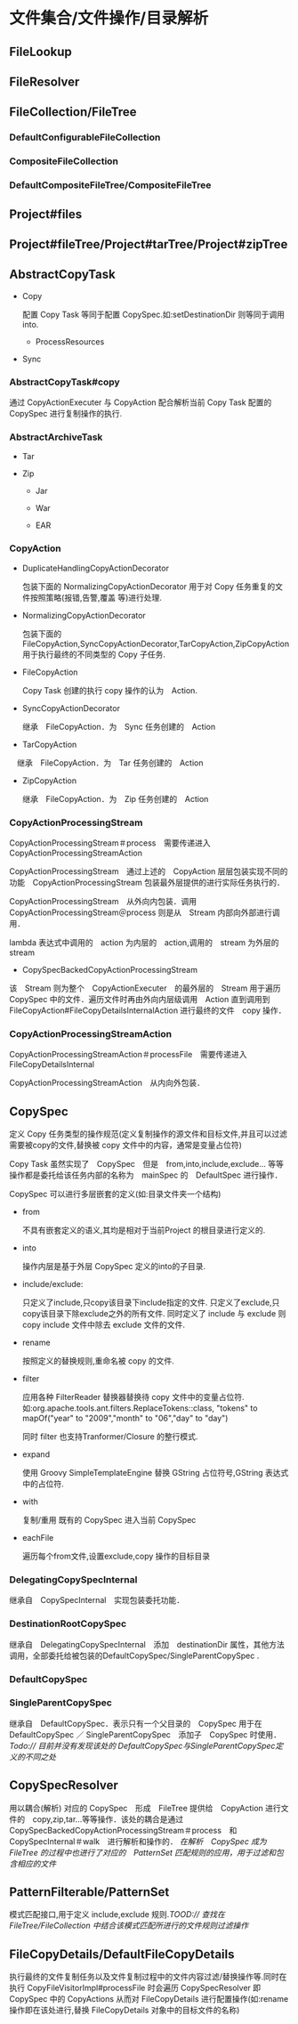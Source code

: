 # 文件集合/文件操作/目录解析

## FileLookup

## FileResolver

## FileCollection/FileTree

### DefaultConfigurableFileCollection

### CompositeFileCollection

### DefaultCompositeFileTree/CompositeFileTree

## Project#files

## Project#fileTree/Project#tarTree/Project#zipTree

## AbstractCopyTask

- Copy
  
  配置 Copy Task 等同于配置 CopySpec.如:setDestinationDir 则等同于调用 into.

  - ProcessResources
  
- Sync

### AbstractCopyTask#copy

通过 CopyActionExecuter 与 CopyAction 配合解析当前 Copy Task 配置的 CopySpec 进行复制操作的执行.

### AbstractArchiveTask

- Tar
  
- Zip
  
  - Jar
  
  - War
  
  - EAR

### CopyAction

- DuplicateHandlingCopyActionDecorator
  
  包装下面的 NormalizingCopyActionDecorator 用于对 Copy 任务重复的文件按照策略(报错,告警,覆盖 等)进行处理.

- NormalizingCopyActionDecorator
  
  包装下面的 FileCopyAction,SyncCopyActionDecorator,TarCopyAction,ZipCopyAction 用于执行最终的不同类型的 Copy 子任务.
  
- FileCopyAction
  
  Copy Task 创建的执行 copy 操作的认为　Action.

- SyncCopyActionDecorator
  
  继承　FileCopyAction．为　Sync 任务创建的　Action

- TarCopyAction

　继承　FileCopyAction．为　Tar 任务创建的　Action

- ZipCopyAction

  继承　FileCopyAction．为　Zip 任务创建的　Action

### CopyActionProcessingStream

CopyActionProcessingStream＃process　需要传递进入　CopyActionProcessingStreamAction

CopyActionProcessingStream　通过上述的　CopyAction 层层包装实现不同的功能　CopyActionProcessingStream 包装最外层提供的进行实际任务执行的．

CopyActionProcessingStream　从外向内包装．调用　CopyActionProcessingStream＠process 则是从　Stream 内部向外部进行调用．

lambda 表达式中调用的　action 为内层的　action,调用的　stream 为外层的　stream

- CopySpecBackedCopyActionProcessingStream

该　Stream 则为整个　CopyActionExecuter　的最外层的　Stream 用于遍历　CopySpec 中的文件．遍历文件时再由外向内层级调用　Action 直到调用到　FileCopyAction#FileCopyDetailsInternalAction 进行最终的文件　copy 操作．

### CopyActionProcessingStreamAction

CopyActionProcessingStreamAction＃processFile　需要传递进入　FileCopyDetailsInternal

CopyActionProcessingStreamAction　从内向外包装．
  
## CopySpec

定义 Copy 任务类型的操作规范(定义复制操作的源文件和目标文件,并且可以过滤需要被copy的文件,替换被 copy 文件中的内容，通常是变量占位符)

Copy Task 虽然实现了　CopySpec　但是　from,into,include,exclude... 等等操作都是委托给该任务内部的名称为　mainSpec 的　DefaultSpec 进行操作．

CopySpec 可以进行多层嵌套的定义(如:目录文件夹一个结构)
  
- from
  
  不具有嵌套定义的语义,其均是相对于当前Project 的根目录进行定义的.
  
- into
  
  操作内层是基于外层 CopySpec 定义的into的子目录.
  
- include/exclude:
  
  只定义了include,只copy该目录下include指定的文件.
  只定义了exclude,只copy该目录下除exclude之外的所有文件.
  同时定义了 include 与 exclude 则 copy include 文件中除去 exclude 文件的文件.

- rename
  
  按照定义的替换规则,重命名被 copy 的文件.

- filter

  应用各种 FilterReader 替换器替换待 copy 文件中的变量占位符.如:org.apache.tools.ant.filters.ReplaceTokens::class, "tokens" to mapOf("year" to "2009","month" to "06","day" to "day")

  同时 filter 也支持Tranformer/Closure 的整行模式.

- expand

  使用 Groovy SimpleTemplateEngine 替换 GString 占位符号,GString 表达式中的占位符.

- with
  
  复制/重用 既有的 CopySpec 进入当前 CopySpec

- eachFile

  遍历每个from文件,设置exclude,copy 操作的目标目录

### DelegatingCopySpecInternal

继承自　CopySpecInternal　实现包装委托功能．

### DestinationRootCopySpec

继承自　DelegatingCopySpecInternal　添加　destinationDir 属性，其他方法调用，全部委托给被包装的DefaultCopySpec/SingleParentCopySpec .

### DefaultCopySpec

### SingleParentCopySpec

继承自　DefaultCopySpec．表示只有一个父目录的　CopySpec 用于在　DefaultCopySpec ／ SingleParentCopySpec　添加子　CopySpec 时使用．*Todo:// 目前并没有发现该处的 DefaultCopySpec与SingleParentCopySpec定义的不同之处*

## CopySpecResolver

用以耦合(解析) 对应的 CopySpec　形成　FileTree 提供给　CopyAction 进行文件的　copy,zip,tar...等等操作．该处的耦合是通过　CopySpecBackedCopyActionProcessingStream＃process　和　CopySpecInternal＃walk　进行解析和操作的．
*在解析　CopySpec 成为　FileTree 的过程中也进行了对应的　PatternSet 匹配规则的应用，用于过滤和包含相应的文件*

## PatternFilterable/PatternSet

模式匹配接口,用于定义 include,exclude 规则.*TOOD:// 查找在 FileTree/FileCollection 中结合该模式匹配所进行的文件规则过滤操作*

## FileCopyDetails/DefaultFileCopyDetails

执行最终的文件复制任务以及文件复制过程中的文件内容过滤/替换操作等.同时在执行 CopyFileVisitorImpl#processFile 时会遍历 CopySpecResolver 即 CopySpec 中的 CopyActions 从而对 FileCopyDetails 进行配置操作(如:rename 操作即在该处进行,替换 FileCopyDetails 对象中的目标文件的名称)
